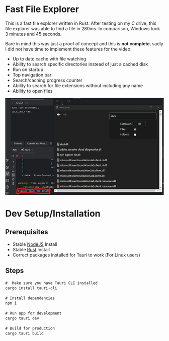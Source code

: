 # Fast File Explorer
This is a fast file explorer written in Rust. After testing on my C drive, this file explorer was able to find a file in 280ms. In comparison, Windows took 3 minutes and 45 seconds.

Bare in mind this was just a proof of concept and this is **not complete**, sadly I did not have time to implement these features for the video:
- Up to date cache with file watching
- Ability to search specific directories instead of just a cached disk
- Run on startup
- Top navigation bar
- Search/caching progress counter
- Ability to search for file extensions without including any name
- Ability to open files

![Fast Search Feature](./screenshots/search.jpg)

# Dev Setup/Installation
## Prerequisites
- Stable [NodeJS](https://nodejs.org/) Install
- Stable [Rust](https://www.rust-lang.org/) Install
- Correct packages installed for Tauri to work (For Linux users)

## Steps
```
#  Make sure you have Tauri CLI installed
cargo install tauri-cli

# Install dependencies
npm i

# Run app for development
cargo tauri dev

# Build for production
cargo tauri build
```
